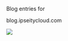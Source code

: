 Blog entries for

blog.ipseitycloud.com

<a href="http://www.ipseitycloud.com"><img src="http://ipseitycloud.com/cld/images/ipc_small.png" /></a>